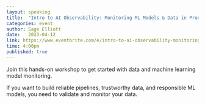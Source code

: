 ```yaml
---
layout: speaking
title:  "Intro to AI Observability: Monitoring ML Models & Data in Production - Workshop"
categories: event
author: Sage Elliott
date:   2023-04-12
link: https://www.eventbrite.com/e/intro-to-ai-observability-monitoring-ml-models-data-in-production-tickets-574953269707?aff=sage
time: 4:00pm
published: true
---
```


Join this hands-on workshop to get started with data and machine learning model monitoring.

If you want to build reliable pipelines, trustworthy data, and responsible ML models, you need to validate and monitor your data.

